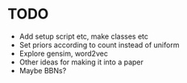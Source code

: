 # TODO
* Add setup script etc, make classes etc
* Set priors according to count instead of uniform
* Explore gensim, word2vec
* Other ideas for making it into a paper
* Maybe BBNs? 
